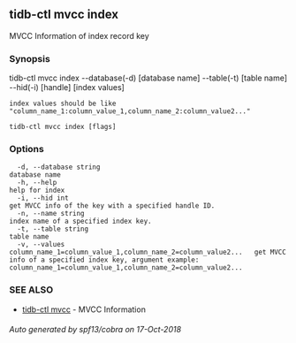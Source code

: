 ## tidb-ctl mvcc index

MVCC Information of index record key

### Synopsis


tidb-ctl mvcc index --database(-d) [database name] --table(-t) [table name] --hid(-i) [handle] [index values]

	index values should be like "column_name_1:column_value_1,column_name_2:column_value2..."

```
tidb-ctl mvcc index [flags]
```

### Options

```
  -d, --database string                                                      database name
  -h, --help                                                                 help for index
  -i, --hid int                                                              get MVCC info of the key with a specified handle ID.
  -n, --name string                                                          index name of a specified index key.
  -t, --table string                                                         table name
  -v, --values column_name_1=column_value_1,column_name_2=column_value2...   get MVCC info of a specified index key, argument example: column_name_1=column_value_1,column_name_2=column_value2...
```

### SEE ALSO
* [tidb-ctl mvcc](tidb-ctl_mvcc.md)	 - MVCC Information

###### Auto generated by spf13/cobra on 17-Oct-2018
